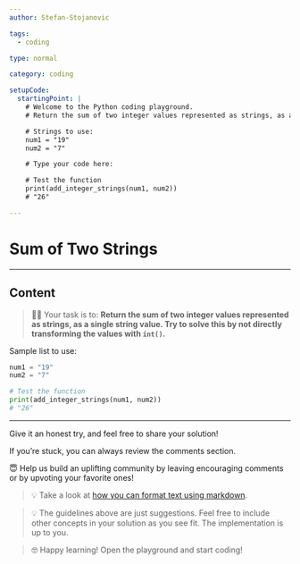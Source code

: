 ```yaml
---
author: Stefan-Stojanovic

tags:
  - coding

type: normal

category: coding

setupCode:
  startingPoint: |
    # Welcome to the Python coding playground.
    # Return the sum of two integer values represented as strings, as a single string value. Try to solve this by not directly transforming the values with `int()`.

    # Strings to use:
    num1 = "19"
    num2 = "7"

    # Type your code here:

    # Test the function
    print(add_integer_strings(num1, num2))  
    # "26"

---
```


# Sum of Two Strings

---

## Content

> 👩‍💻 Your task is to: **Return the sum of two integer values represented as strings, as a single string value. Try to solve this by not directly transforming the values with `int()`.**

Sample list to use:
```python
num1 = "19"
num2 = "7"

# Test the function
print(add_integer_strings(num1, num2))  
# "26"
```

---

Give it an honest try, and feel free to share your solution!

If you’re stuck, you can always review the comments section.

😇 Help us build an uplifting community by leaving encouraging comments or by upvoting your favorite ones!

> 💡 Take a look at [how you can format text using markdown](https://www.enki.com/glossary/general/markdown-formatting).

> 💡 The guidelines above are just suggestions. Feel free to include other concepts in your solution as you see fit. The implementation is up to you.

> 🤓 Happy learning! Open the playground and start coding!
